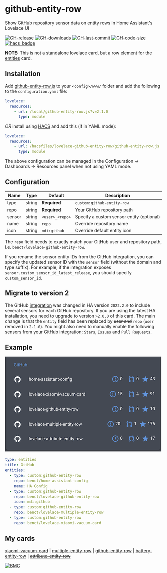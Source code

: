 # github-entity-row

Show GitHub repository sensor data on entity rows in Home Assistant's Lovelace UI

[![GH-release](https://img.shields.io/github/v/release/benct/lovelace-github-entity-row.svg?style=flat-square)](https://github.com/benct/lovelace-github-entity-row/releases)
[![GH-downloads](https://img.shields.io/github/downloads/benct/lovelace-github-entity-row/total?style=flat-square)](https://github.com/benct/lovelace-github-entity-row/releases)
[![GH-last-commit](https://img.shields.io/github/last-commit/benct/lovelace-github-entity-row.svg?style=flat-square)](https://github.com/benct/lovelace-github-entity-row/commits/master)
[![GH-code-size](https://img.shields.io/github/languages/code-size/benct/lovelace-github-entity-row.svg?color=red&style=flat-square)](https://github.com/benct/lovelace-github-entity-row)
[![hacs_badge](https://img.shields.io/badge/HACS-Default-orange.svg?style=flat-square)](https://github.com/hacs)

**NOTE:** This is not a standalone lovelace card, but a row element for
the [entities](https://www.home-assistant.io/lovelace/entities/) card.

## Installation

Add [github-entity-row.js](https://raw.githubusercontent.com/benct/lovelace-github-entity-row/master/github-entity-row.js)
to your `<config>/www/` folder and add the following to the `configuration.yaml` file:

```yaml
lovelace:
  resources:
    - url: /local/github-entity-row.js?v=2.1.0
      type: module
```

_OR_ install using [HACS](https://hacs.xyz/) and add this (if in YAML mode):

```yaml
lovelace:
  resources:
    - url: /hacsfiles/lovelace-github-entity-row/github-entity-row.js
      type: module
```

The above configuration can be managed in the Configuration -> Dashboards -> Resources panel when not using YAML mode.

## Configuration

| Name   | Type   | Default         | Description                               |
|--------|--------|-----------------|-------------------------------------------|
| type   | string | **Required**    | `custom:github-entity-row`                |
| repo   | string | **Required**    | Your GitHub repository path               |
| sensor | string | `<user>_<repo>` | Specify a custom sensor entity (optional) |
| name   | string | `repo`          | Override repository name                  |
| icon   | string | `mdi:github`    | Override default entity icon              |

The `repo` field needs to exactly match your GitHub user and repository path, i.e. `benct/lovelace-github-entity-row`.

If you rename the sensor entity IDs from the GitHub integration, you can specify the updated sensor ID with the `sensor`
field (without the domain and type suffix). For example, if the integration
exposes `sensor.custom_sensor_id_latest_release`, you should specify `custom_sensor_id`.

## Migrate to version 2

The GitHub [integration](https://www.home-assistant.io/integrations/github/) was changed in HA version `2022.2.0` to
include several sensors for each GitHub repository. If you are using the latest HA installation, you need to upgrade to
version `>2.0.0` of this card. The main change is that the `entity` field has been replaced by ~~user
and~~ `repo` (`user` removed in `2.1.0`). You might also need to manually enable the following sensors from your GitHub
integration; `Stars`, `Issues` and `Pull Requests`.

## Example

![github-entity-row](https://raw.githubusercontent.com/benct/lovelace-github-entity-row/master/example.png)

```yaml
type: entities
title: GitHub
entities:
  - type: custom:github-entity-row
    repo: benct/home-assistant-config
    name: HA Config
  - type: custom:github-entity-row
    repo: benct/lovelace-github-entity-row
    icon: mdi:github
  - type: custom:github-entity-row
    repo: benct/lovelace-multiple-entity-row
  - type: custom:github-entity-row
    repo: benct/lovelace-xiaomi-vacuum-card
```

## My cards

[xiaomi-vacuum-card](https://github.com/benct/lovelace-xiaomi-vacuum-card) |
[multiple-entity-row](https://github.com/benct/lovelace-multiple-entity-row) |
[github-entity-row](https://github.com/benct/lovelace-github-entity-row) |
[battery-entity-row](https://github.com/benct/lovelace-battery-entity-row) |
[~~attribute-entity-row~~](https://github.com/benct/lovelace-attribute-entity-row)

[![BMC](https://www.buymeacoffee.com/assets/img/custom_images/white_img.png)](https://www.buymeacoff.ee/benct)
